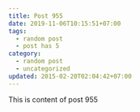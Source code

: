 ```yaml
---
title: Post 955
date: 2019-11-06T10:15:51+07:00
tags:
  - random post
  - post has 5
category:
  - random post
  - uncategorized
updated: 2015-02-20T02:04:42+07:00
---
```

This is content of post 955